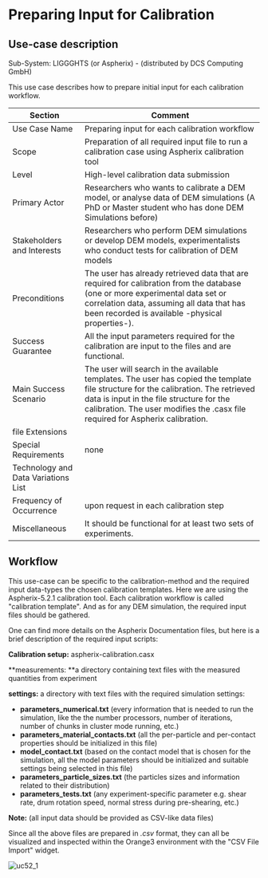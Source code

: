 Preparing Input for Calibration
======================

## Use-case description

Sub-System:  LIGGGHTS (or Aspherix) - (distributed by DCS Computing GmbH) 

This use case describes how to prepare initial input for each calibration workflow.


| Section                             | Comment                                                      |
| ----------------------------------- | ------------------------------------------------------------ |
| Use Case Name                       | Preparing input for each calibration workflow                |
| Scope                               | Preparation of all required input file to run a calibration case using Aspherix calibration tool |
| Level                               | High-level calibration data submission                       |
| Primary Actor                       | Researchers who wants to calibrate a DEM model, or analyse data of DEM simulations (A PhD or Master student who has done DEM Simulations before) |
| Stakeholders and Interests          | Researchers who perform DEM simulations or develop DEM models, experimentalists who conduct tests for calibration of DEM models |
| Preconditions                       | The user has already retrieved data that are required for calibration from the database (one or more experimental data set or correlation data, assuming all data that has been recorded is available -physical properties-). |
| Success Guarantee                   | All the input parameters required for the calibration are input to the files and are functional. |
| Main Success Scenario               | The user will search in the available templates. The user has copied the template file structure for the calibration. The retrieved data is input in the file structure for the calibration. The user modifies the .casx file required for Aspherix calibration. |
| file Extensions                     |                                                              |
| Special Requirements                | none                                                         |
| Technology and Data Variations List |                                                              |
| Frequency of Occurrence             | upon request in each calibration step                        |
| Miscellaneous                       | It should be functional for at least two sets of experiments. |

## Workflow

This use-case can be specific to the calibration-method and the required input data-types the chosen calibration templates. Here we are using the Aspherix-5.2.1 calibration tool. Each calibration workflow is called "calibration template". And as for any DEM simulation, the required input files should be gathered. 

One can find more details on the Aspherix Documentation files, but here is a brief description of the required input scripts:

**Calibration setup:** aspherix-calibration.casx

**measurements: **a directory containing text files with the measured quantities from experiment

**settings:** a directory with text files with the required simulation settings:

- **parameters_numerical.txt** (every information that is needed to run the simulation, like the the number processors, number of iterations, number of chunks in cluster mode running, etc.)
- **parameters_material_contacts.txt** (all the per-particle and per-contact properties should be initialized in this file)
- **model_contact.txt** (based on the contact model that is chosen for the simulation, all the model parameters should be initialized and suitable settings being selected in this file)
- **parameters_particle_sizes.txt** (the particles sizes and information related to their distribution)
- **parameters_tests.txt** (any experiment-specific parameter e.g. shear rate, drum rotation speed, normal stress during pre-shearing, etc.)

**Note:** (all input data should be provided as CSV-like data files)

Since all the above files are prepared in *.csv* format, they can all be visualized and inspected within the Orange3 environment with the "CSV File Import" widget.

![uc52_1](../workflowenv/images/uc51_1.png)
